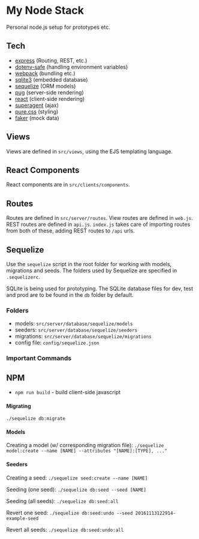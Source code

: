 # My Node Stack

Personal node.js setup for prototypes etc.

## Tech

- [express](http://expressjs.com/) (Routing, REST, etc.)
- [dotenv-safe](https://www.npmjs.com/package/dotenv-safe) (handling environment variables)
- [webpack](https://webpack.github.io/) (bundling etc.)
- [sqlite3](https://github.com/mapbox/node-sqlite3) (embedded database)
- [sequelize](http://docs.sequelizejs.com/) (ORM models)
- [pug](https://pugjs.org) (server-side rendering)
- [react](https://facebook.github.io/react/) (client-side rendering)
- [superagent](https://visionmedia.github.io/superagent/) (ajax)
- [pure.css](http://purecss.io/) (styling)
- [faker](http://marak.github.io/faker.js/) (mock data)

## Views

Views are defined in `src/views`, using the EJS templating language.

## React Components

React components are in `src/clients/components`.

## Routes

Routes are defined in `src/server/routes`. View routes are defined in
`web.js`. REST routes are defined in `api.js`. `index.js` takes care
of importing routes from both of these, adding REST routes to `/api`
urls.

## Sequelize

Use the `sequelize` script in the root folder for working with models,
migrations and seeds. The folders used by Sequelize are specified in
`.sequelizerc`.

SQLite is being used for prototyping. The SQLite database files for
dev, test and prod are to be found in the `db` folder by default.

### Folders

- models: `src/server/database/sequelize/models`
- seeders: `src/server/database/sequelize/seeders`
- migrations: `src/server/database/sequelize/migrations`
- config file: `config/sequelize.json`

### Important Commands

## NPM

- `npm run build` - build client-side javascript

#### Migrating

`./sequelize db:migrate`

#### Models

Creating a model (w/ corresponding migration file): `./sequelize model:create --name [NAME] --attributes "[NAME]:[TYPE], ..."`

#### Seeders

Creating a seed: `./sequelize seed:create --name [NAME]`

Seeding (one seed): `./sequelize db:seed --seed [NAME]`

Seeding (all seeds): `./sequelize db:seed:all`

Revert one seed: `./sequelize db:seed:undo --seed 20161113122914-example-seed`

Revert all seeds: `./sequelize db:seed:undo:all`

